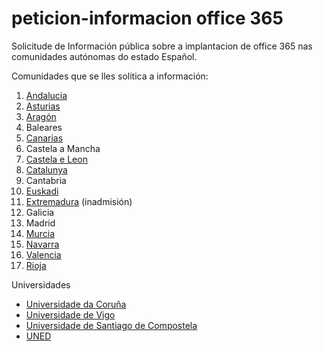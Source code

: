 # peticion-informacion office 365
Solicitude de Información pública sobre a implantacion de office 365 nas comunidades autónomas do estado Español.

Comunidades que se lles solitica a información:
1. [Andalucia](https://github.com/polo-software-libre-na-educacion-galega/peticion-informacion-office-365/tree/master/andalucia)
2. [Asturias](https://github.com/polo-software-libre-na-educacion-galega/peticion-informacion-office-365/tree/master/asturias)
3. [Aragón](https://github.com/polo-software-libre-na-educacion-galega/peticion-informacion-office-365/tree/master/aragon)
4. Baleares
5. [Canarias](https://github.com/polo-software-libre-na-educacion-galega/peticion-informacion-office-365/tree/master/canarias)
6. Castela a Mancha
7. [Castela e Leon](https://github.com/polo-software-libre-na-educacion-galega/peticion-informacion-office-365/tree/master/castela%20e%20leon)
8. [Catalunya](https://github.com/polo-software-libre-na-educacion-galega/peticion-informacion-office-365/tree/master/catalunya)
9. Cantabria
10. [Euskadi](https://github.com/polo-software-libre-na-educacion-galega/peticion-informacion-office-365/tree/master/euskadi)
11. [Extremadura](https://github.com/polo-software-libre-na-educacion-galega/peticion-informacion-office-365/tree/master/extremadura) (inadmisión)
12. Galicia
13. Madrid
14. [Murcia](https://github.com/polo-software-libre-na-educacion-galega/peticion-informacion-office-365/tree/master/murcia)
15. [Navarra](https://github.com/polo-software-libre-na-educacion-galega/peticion-informacion-office-365/tree/master/navarra)
16. [Valencia](https://github.com/polo-software-libre-na-educacion-galega/peticion-informacion-office-365/tree/master/valencia)
17. [Rioja](https://github.com/polo-software-libre-na-educacion-galega/peticion-informacion-office-365/tree/master/rioja)


Universidades
* [Universidade da Coruña](https://github.com/polo-software-libre-na-educacion-galega/peticion-informacion-office-365/tree/master/98_universidades/udc)
* [Universidade de Vigo](https://github.com/polo-software-libre-na-educacion-galega/peticion-informacion-office-365/tree/master/98_universidades/uvigo) 
* [Universidade de Santiago de Compostela](https://github.com/polo-software-libre-na-educacion-galega/peticion-informacion-office-365/tree/master/98_universidades/usc)
* [UNED](https://github.com/polo-software-libre-na-educacion-galega/peticion-informacion-office-365/tree/master/98_universidades/uned)

